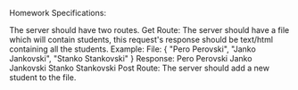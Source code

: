 Homework Specifications:

The server should have two routes.
  Get Route:
    The server should have a file which will contain students, this request's response should be text/html containing all the students.
    Example:
      File:
      { "Pero Perovski", "Janko Jankovski", "Stanko Stankovski" }
      Response:
      Pero Perovski Janko Jankovski Stanko Stankovski
  Post Route:
    The server should add a new student to the file.